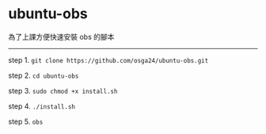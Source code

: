 # ubuntu-obs

為了上課方便快速安裝 obs 的腳本

---

step 1.
`git clone https://github.com/osga24/ubuntu-obs.git`

step 2.
`cd ubuntu-obs`

step 3.
`sudo chmod +x install.sh`

step 4.
`./install.sh`

step 5.
`obs`

